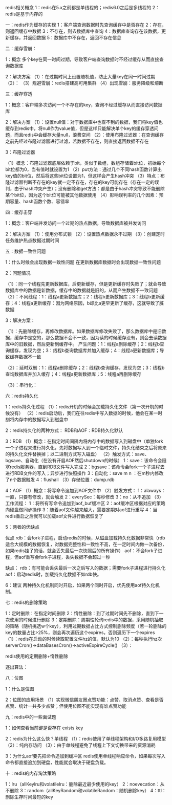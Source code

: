 redis相关概念
1：redis在5.x之前都是单线程的；redis6.0之后是多线程的
2：redis是基于内存的

一：redis作为缓存的实现
1：客户端查询数据时先查询缓存中是否存在
2：存在，则返回缓存中数据
3：不存在，则去数据库中查询
4：数据库查询存在该数据，更新缓存，并返回数据
5：数据库中不存在，返回不存在信息

二：缓存雪崩：

1：概念
多个key在同一时间过期，导致客户端查询数据时不经过缓存从而直接查询数据库

2：解决方案
（1）：在过期时间上设置随机值，防止大量key在同一时间过期
（2）：
（3）规避雪崩：redis搭建高可用集群
（4）出现雪崩：服务降级和熔断

三：缓存穿透

1：概念：客户端多次访问一个不存在的key，查询不经过缓存从而直接访问数据库

2：解决方案
（1）：设置null值：对于数据库中也查不到的数据，我们将key值也缓存到redis中，将null作为value值，但是这样只能解决单个key的缓存穿透问题，而且redis中会缓存大量null，浪费空间
（2）：使用布隆过滤器：在查询缓存之前先经过布隆过滤器进行过滤，若数据不存在，则直接返回数据不存在

3：布隆过滤器

（1）概念：布隆过滤器底层依赖于bit，类似于数组，数组存储着bit位，初始每个bit位都为0，当有值时就设置为1
（2）put方法：通过几个不同hash函数计算出key值的bit位，然后将这些bit位设置为1，但这样会产生hash冲突
（3）特点：布隆过滤器判断不存在的key就一定不存在，存在的key可能存在（存在一定的误判，由于hash冲突产生）；没有删除和get方法：都是由于hash冲突导致不能删除某个bit位，因为这个bit位可能被其他数据使用
（4）影响误判率的几个因素：预期容量、hash函数个数、容错率

四：缓存击穿

1：概念：客户端并发访问一个过期的热点数据，导致数据库被并发访问

2：解决方案
（1）：使用分布式锁
（2）：设置热点数据永不过期
（3）：创建定时任务维护热点数据过期时间


五：数据一致性问题

1：什么时候会出现数据一致性问题
在更新数据库数据时会出现数据一致性问题

2：问题情况

（1）：同一个线程先更新数据库，后更新缓存，但是更新缓存时失败了；就会导致数据库中的数据是新数据，缓存中的数据就是旧的，从而产生数据不一致问题
（2）：不同线程：1：线程a更新数据库；2：线程b更新数据库；3：线程b更新缓存；4：线程a更新缓存：因为网络原因，b却比a更早更新了缓存，这就导致了脏数据

3：解决方案：

（1）：先删除缓存，再修改数据库。如果数据库修改失败了，那么数据库中是旧数据，缓存中是空的，那么数据不会不一致，因为读的时候缓存没有，则会去读数据库中的旧数据，然后更新到缓存中。
产生问题：1：线程a删除缓存；2：线程b查询缓存，发现为空；3：线程b查询数据库并加入缓存；4：线程a更新数据库；导致缓存数据不一致

（2）：延时双删：1：线程a删除缓存；2：线程b查询缓存，发现为空；3：线程b查询数据库并加入缓存；4：线程a更新数据库；5：线程a再删除缓存

（3）：串行化：


六：redis持久化

1：redis持久化过程
（1）：redis开机的时候会加载持久化文件（第一次开机的时候没有）
（2）：redis启动后，我们在往redis中写入数据的时候，他会在某一时刻将内存中的数据写入到磁盘中

2：redis持久化的两种方式：
RDB和AOF：RDB持久化默认

3：RDB
（1）概念：在指定时间间隔内将内存中的数据写入到磁盘中（单独fork一个子进程来进行持久化，先将数据写入到一个临时文件，持久化结束之后将原来的持久化文件替换掉；以二进制方式写入磁盘）
（2）触发方式：save、bgsave、自动化（在没有开启AOF然后shutdown的时候）
    1：save：该命令会阻塞redis服务器，直到RDB文件写入完成
    2：bgsave：该命令会fork一个子进程去进行RDB文件的写入；异步进行快照操作
    3：自动化：save m n ：在m秒内修改了n个数据触发
    4：flushall
（3）存储位置：dump.rdb

4：AOF
（1）概念：将写命令追加到AOF文件中
（2）触发方式：
    1：alaways：一直，只要有修改，就会触发
    2：everySec：每秒修改
    3：no：从不追加
（3）工作流程：
    1：将所有写命令追加到aof_buf缓冲区
    2：aof缓冲区根据对应的策略向硬盘做同步操作
    3：随着aof文件越来越大，需要定期对aof进行重写
    4：当redis重启之后就可以加载aof文件进行数据恢复了
    
5：两者的优缺点

优点
rdb：会fork子进程，启动redis的时候，从磁盘加载持久化数据非常快（rdb适合大规模的数据恢复，对数据完整性和一致性不高，在一定时间内做一次备份，如果redis挂了的话，就会丢失最后一次快照后的所有操作）
aof：不会fork子进程，但aof重写会fork子进程，丢失数据不会超过一秒

缺点：
rdb：有可能会丢失最后一次之后写入的数据；需要fork子进程进行持久化
aof：启动redis时，加载持久化数据不如rdb快。

6：建议
两种持久化机制同时开启，如果两个同时开启，优先使用aof持久化机制。


七：redis的删除策略

1：定时删除：在指定时间删除
2：惰性删除：到了过期时间先不删除，直到下一次使用的时候进行删除
3：定期删除：周期性轮询redis中的数据，采用随机抽取的策略（随机挑选w个key），利用过期数据占比方式控制删除频度（若一轮删除的key的数量占比>25%，则会再次遍历这个expires，否则遍历下一个expires
（1）：redis在启动的时候读取配置文件hz的值，默认为10
（2）：每秒执行hz次serverCron()->dataBasesCron()->activeExpireCycle()
（3）：

redis使用的定期删除+惰性删除

逐出算法：


八：位图

1：什么是位图

2：位图的应用场景
（1）实现微信朋友圈点赞功能：点赞、取消点赞、查看是否点赞、统计一共多少点赞；但使用位图不能实现有谁点赞功能


九：redis中的一些面试题

1：如何查看当前键是否存在
exists key

2：redis为什么这么快？单线程
（1）：redis使用了单线程架构和I/O多路复用模型
（2）：纯内存访问
（3）：由于单线程避免了线程上下文切换带来的资源消耗

3：为什么aof要先把命令追加到缓冲区
redis使用单线程响应命令，如果每次写入命令都直接追加到硬盘，性能就会取决于硬盘负载。


十：redis的内存淘汰策略

1：lru（allKeylru和volatilelru：删除最近最少使用的key）
2：noevecation：从不删除
3：random（allKeyRandom和volatileRandom：随机删除key）
4：ttl：删除生存时间最短的key







